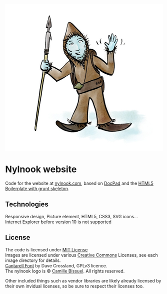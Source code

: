 ![Welcome screen](src/files/website-img/support/nylnook-bd-thumb.jpg)

Nylnook website
===============

Code for the website at [nylnook.com](http://nylnook.com/), based on [DocPad](https://github.com/bevry/docpad) and the [HTML5 Boilerplate with grunt skeleton](https://github.com/lukekarrys/html5-boilerplate.docpad). 

## Technologies
Responsive design, Picture element, HTML5, CSS3, SVG icons...   
Internet Explorer before version 10 is not supported

## License
The code is licensed under [MIT License](http://creativecommons.org/licenses/MIT/)   
Images are licensed under various [Creative Commons](http://creativecommons.org/) Licenses, see each image directory for details.   
[Cantarell Font](http://abattis.org/cantarell/) by Dave Crossland, GPLv3 licence.   
The nylnook logo is © [Camille Bissuel](http://nylnook.com). All rights reserved.   

Other included things such as vendor libraries are likely already licensed by their own invidual licenses, so be sure to respect their licenses too.

